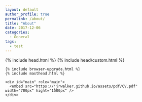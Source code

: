 ```yaml
---
layout: default
author_profile: true
permalink: /about/
title: "About"
date: 2017-12-06
categories:
  - General
tags:
  - test
---
```


<html lang="{{ site.locale | slice: 0,2 | default: "en" }}" class="no-js">
  <head>
    {% include head.html %}
    {% include head/custom.html %}
  </head>
    
  <body class="layout--{{ page.layout | default: layout.layout }}{% if page.classes or layout.classes %}{{ page.classes | default: layout.classes | join: ' ' | prepend: ' ' }}{% endif %}">

    {% include browser-upgrade.html %}
    {% include masthead.html %}

    <div id="main" role="main">
      <embed src="https://jjrwalker.github.io/assets/pdf/CV.pdf" width="700px" hight="1500px" />
    </div>
  </body>
</html>

